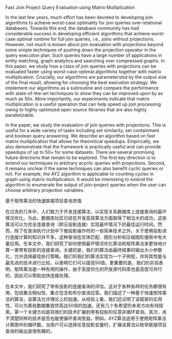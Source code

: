 Fast Join Project Query Evaluation using Matrix Multiplication


In the last few years, much effort has been devoted to developing join algorithms to achieve worst-case optimality for join queries over relational databases. Towards this end, the database community has had considerable success in developing efficient algorithms that achieve worst-case optimal runtime for full join queries, i.e., joins without projections.
However, not much is known about join evaluation with projections beyond some simple techniques of pushing down the projection operator in the query execution plan. Such queries have a large number of applications in entity matching, graph analytics and searching over compressed graphs.
In this paper, we study how a class of join queries with projections can be evaluated faster using worst-case optimal algorithms together with matrix multiplication. Crucially, our algorithms are parameterized by the output size of the final result, allowing for choosing the best execution strategy.
We implement our algorithms as a subroutine and compare the performance with state-of-the-art techniques to show they can be improved upon by as much as 50x. More importantly, our experiments indicate that matrix multiplication is a useful operation that can help speed up join processing owing to highly optimized open source libraries that are also highly parallelizable.


In the paper, we study the evaluation of join queries with projections. This is useful for a wide variety of tasks including set similarity, set containment and boolean query answering. We describe an algorithm based on fast matrix multiplication that allows for theoretical speedups. Empirically, we also demonstrate that the framework is practically useful and can provide speedups of up to 50× for some datasets. There are several promising future directions that remain to be explored. The first key direction is to extend our techniques to arbitrary acyclic queries with projections. Second, it remains unclear if the same techniques can also benefit cyclic queries or not. For example, the AYZ algorithm is applicable to counting cycles in graph using matrix multiplication. It would be interesting to extend the algorithm to enumerate the output of join-project queries when the user can choose arbitrary projection variables.


基于矩阵乘法的快速联接项目查询求值


在过去的几年中，人们致力于开发连接算法，以实现关系数据库上连接查询的最坏情况优化。为此，数据库社区已经在开发高效算法方面取得了相当大的成功，这些算法可以为完全连接查询（即无投影连接）实现最坏情况下的最佳运行时间。然而，除了在查询执行计划中下推投影操作符的一些简单技术之外，关于使用投影进行连接计算的知识并不多。这种查询在实体匹配、图形分析和压缩图形搜索中有大量应用。在本文中，我们研究了如何使用最坏情况优化算法和矩阵乘法来更快地计算一类带有投影的连接查询。关键的是，我们的算法由最终结果的输出大小参数化，允许选择最佳执行策略。我们将我们的算法实现为一个子例程，并将其性能与最先进的技术进行比较，以表明它们可以提高50倍。更重要的是，我们的实验表明，矩阵乘法是一种有用的操作，由于高度优化的开放源代码库也是高度可并行的，因此可以帮助加快连接处理。




在本文中，我们研究了带有投影的连接查询的评估。这对于各种各样的任务都很有用，包括集合相似性、集合包含和布尔查询应答。我们描述了一种基于快速矩阵乘法的算法，该算法允许理论上的加速。从经验上看，我们还证明了该框架的实用性，可以为某些数据集提供高达50倍的加速。还有几个有希望的未来方向有待探索。第一个关键方向是将我们的技术扩展到带有投影的任意非循环查询。其次，尚不清楚同样的技术是否也能使循环查询受益。例如，AYZ算法适用于使用矩阵乘法计算图中的循环数。当用户可以选择任意投影变量时，扩展该算法以枚举联接项目查询的输出是很有趣的。